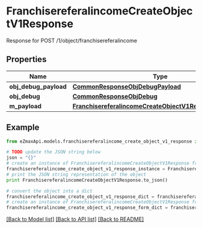 # FranchisereferalincomeCreateObjectV1Response

Response for POST /1/object/franchisereferalincome

## Properties

Name | Type | Description | Notes
------------ | ------------- | ------------- | -------------
**obj_debug_payload** | [**CommonResponseObjDebugPayload**](CommonResponseObjDebugPayload.md) |  | 
**obj_debug** | [**CommonResponseObjDebug**](CommonResponseObjDebug.md) |  | [optional] 
**m_payload** | [**FranchisereferalincomeCreateObjectV1ResponseMPayload**](FranchisereferalincomeCreateObjectV1ResponseMPayload.md) |  | 

## Example

```python
from eZmaxApi.models.franchisereferalincome_create_object_v1_response import FranchisereferalincomeCreateObjectV1Response

# TODO update the JSON string below
json = "{}"
# create an instance of FranchisereferalincomeCreateObjectV1Response from a JSON string
franchisereferalincome_create_object_v1_response_instance = FranchisereferalincomeCreateObjectV1Response.from_json(json)
# print the JSON string representation of the object
print FranchisereferalincomeCreateObjectV1Response.to_json()

# convert the object into a dict
franchisereferalincome_create_object_v1_response_dict = franchisereferalincome_create_object_v1_response_instance.to_dict()
# create an instance of FranchisereferalincomeCreateObjectV1Response from a dict
franchisereferalincome_create_object_v1_response_form_dict = franchisereferalincome_create_object_v1_response.from_dict(franchisereferalincome_create_object_v1_response_dict)
```
[[Back to Model list]](../README.md#documentation-for-models) [[Back to API list]](../README.md#documentation-for-api-endpoints) [[Back to README]](../README.md)


